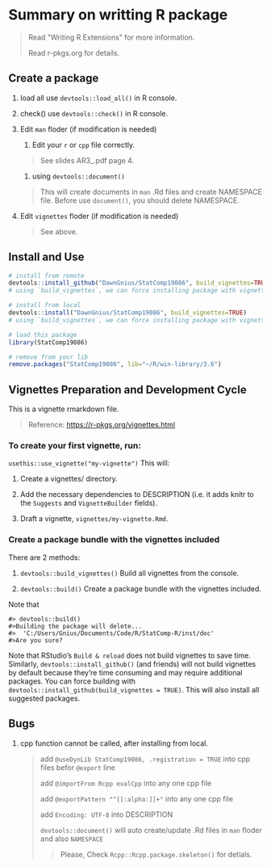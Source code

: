 # Summary on writting R package

> Read "Writing R Extensions" for more information.
>
> Read r-pkgs.org for details.

## Create a package

1. load all
    use `devtools::load_all()` in R console.
2. check()
   use `devtools::check()` in R console.
3. Edit `man` floder (if modification is needed)

    1. Edit your `r` or `cpp` file correctly.

    > See slides AR3_.pdf page 4.

    1. using `devtools::document()`

    > This will create documents in `man` .Rd files and create NAMESPACE file.
    > Before use `document()`, you should delete NAMESPACE.

4. Edit `vignettes` floder (if modification is needed)

    > See above.

## Install and Use

```r
# install from remote
devtools::install_github("DawnGnius/StatComp19086", build_vignettes=TRUE)
# using `build_vignettes`, we can force installing package with vignettes.

# install from local
devtools::install("DawnGnius/StatComp19086", build_vignettes=TRUE)
# using `build_vignettes`, we can force installing package with vignettes.

# load this package
library(StatComp19086)

# remove from your lib
remove.packages("StatComp19086", lib="~/R/win-library/3.6")
```

## Vignettes Preparation and Development Cycle

This is a vignette rmarkdown file. 
> Reference: https://r-pkgs.org/vignettes.html

### To create your first vignette, run:

`usethis::use_vignette("my-vignette")`
This will:

1. Create a vignettes/ directory.

2. Add the necessary dependencies to DESCRIPTION (i.e. it adds knitr to the `Suggests` and `VignetteBuilder` fields).

3. Draft a vignette, `vignettes/my-vignette.Rmd`. 

### Create a package bundle with the vignettes included

There are 2 methods:

1. `devtools::build_vignettes()` Build all vignettes from the console.

2. `devtools::build()` Create a package bundle with the vignettes included.

Note that 
```
#> devtools::build()
#>Building the package will delete...
#>  'C:/Users/Gnius/Documents/Code/R/StatComp-R/inst/doc'
#>Are you sure?
```

Note that
RStudio’s `Build & reload` does not build vignettes to save time. 
Similarly, `devtools::install_github()` (and friends) will not build vignettes by default because they’re time consuming and may require additional packages. 
You can force building with `devtools::install_github(build_vignettes = TRUE)`. 
This will also install all suggested packages.

## Bugs

1. cpp function cannot be called, after installing from local.

    > add `@useDynLib StatComp19086, .registration = TRUE` into cpp files befor `@export` line
    >
    > add `@importFrom Rcpp evalCpp` into any one cpp file
    >
    > add `@exportPattern "^[[:alpha:]]+"` into any one cpp file
    >
    > add `Encoding: UTF-8` into DESCRIPTION
    >
    > `devtools::document()` will auto create/update .Rd files in `man` floder and also `NAMESPACE`
    >
    >> Please, Check `Rcpp::Rcpp.package.skeleton()` for detials.
